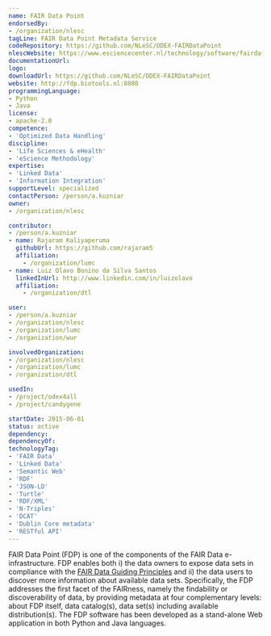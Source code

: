 ```yaml
---
name: FAIR Data Point
endorsedBy:
- /organization/nlesc
tagLine: FAIR Data Point Metadata Service
codeRepository: https://github.com/NLeSC/ODEX-FAIRDataPoint
nlescWebsite: https://www.esciencecenter.nl/technology/software/fairdatapoint
documentationUrl:
logo:
downloadUrl: https://github.com/NLeSC/ODEX-FAIRDataPoint
website: http://fdp.biotools.nl:8080
programmingLanguage:
- Python
- Java
license:
- apache-2.0
competence:
- 'Optimized Data Handling'
discipline:
- 'Life Sciences & eHealth'
- 'eScience Methodology'
expertise:
- 'Linked Data'
- 'Information Integration'
supportLevel: specialized
contactPerson: /person/a.kuzniar
owner:
- /organization/nlesc

contributor:
- /person/a.kuzniar
- name: Rajaram Kaliyaperuma
  githubUrl: https://github.com/rajaram5
  affiliation:
    - /organization/lumc
- name: Luiz Olavo Bonino da Silva Santos
  linkedInUrl: http://www.linkedin.com/in/luizolavo
  affiliation:
    - /organization/dtl

user:
- /person/a.kuzniar
- /organization/nlesc
- /organization/lumc
- /organization/wur

involvedOrganization:
- /organization/nlesc
- /organization/lumc
- /organization/dtl

usedIn:
- /project/odex4all
- /project/candygene

startDate: 2015-06-01
status: active
dependency:
dependencyOf:
technologyTag:
- 'FAIR Data'
- 'Linked Data'
- 'Semantic Web'
- 'RDF'
- 'JSON-LD'
- 'Turtle'
- 'RDF/XML'
- 'N-Triples'
- 'DCAT'
- 'Dublin Core metadata'
- 'RESTful API'
---
```

FAIR Data Point (FDP) is one of the components of the FAIR Data e-infrastructure. FDP enables both i) the data owners to expose data sets in compliance with the [FAIR Data Guiding Principles](http://www.force11.org/group/fairgroup/fairprinciples) and ii) the data users to discover more information about available data sets. Specifically, the FDP addresses the first facet of the FAIRness, namely the findability or discoverability of data, by providing metadata at four complementary levels: about FDP itself, data catalog(s), data set(s) including available distribution(s). The FDP software has been developed as a stand-alone Web application in both Python and Java languages.

